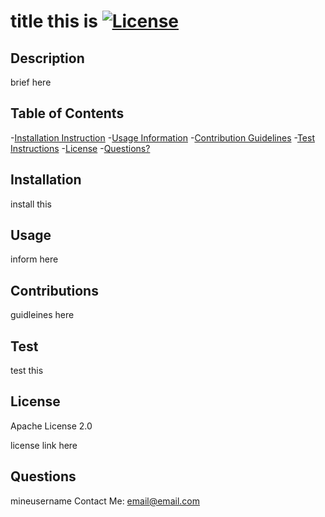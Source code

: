 # title this is [![License](https://img.shields.io/badge/License-Apache_2.0-blue.svg)](https://opensource.org/licenses/Apache-2.0)

  ## Description
  brief here

  ## Table of Contents
  -[Installation Instruction](#installation)
  -[Usage Information](#usage)
  -[Contribution Guidelines](#contributions)
  -[Test Instructions](#test)
  -[License](#license)
  -[Questions?](#questions)

  ## Installation
  install this

  ## Usage
  inform here

  ## Contributions
  guidleines here

  ## Test
  test this

  ## License
  Apache License 2.0

  license link here

  ## Questions
  mineusername
  Contact Me:
  email@email.com

